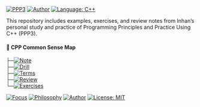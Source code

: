 ﻿[![PPP3](https://img.shields.io/badge/PPP3-Programming%20Principles%20%26%20Practice-blue)](https://www.stroustrup.com/programming.html)
[![Author](https://img.shields.io/badge/Bjarne%20Stroustrup-C%2B%2B%20Creator-blue)](https://www.stroustrup.com/)
[![Language: C++](https://img.shields.io/badge/Language-C++latest-blue)](https://github.com/1nhan/CPP_common-sense/tree/main/cpplearn)

This repository includes examples, exercises, and review notes from Inhan’s personal study and practice of Programming Principles and Practice Using C++ (PPP3).

#### 📂 CPP Common Sense Map
├─[![Note](https://img.shields.io/badge/Note-green)](https://github.com/1nhan/CPP_common-sense/tree/main/note)<br>
├─[![Drill](https://img.shields.io/badge/Drill-green)](https://github.com/1nhan/CPP_common-sense/tree/main/Drill)<br>
├─[![Terms](https://img.shields.io/badge/Terms-green)](https://github.com/1nhan/CPP_common-sense/tree/main/Terms)<br>
├─[![Review](https://img.shields.io/badge/Review-green)](https://github.com/1nhan/CPP_common-sense/tree/main/Review)<br>
└─[![Exercises](https://img.shields.io/badge/Exercises-green)](https://github.com/1nhan/CPP_common-sense/tree/main/Exercises)<br>

[![Focus](https://img.shields.io/badge/Focus-Fundamentals%20%26%20Practice-yellow)](https://www.stroustrup.com/programming.html)
[![Philosophy](https://img.shields.io/badge/Code%20with-Common%20Sense%20for%20Cpp-yellow)](https://github.com/1nhan)
[![Author](https://img.shields.io/badge/1nhan-yellow)](https://github.com/1nhan)
[![License: MIT](https://img.shields.io/badge/License-MIT-yellow)](https://github.com/1nhan/CPP_common-sense/blob/main/LICENSE)